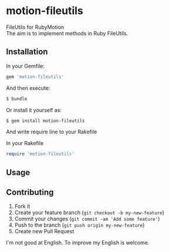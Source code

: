 # motion-fileutils

FileUtils for RubyMotion  
The aim is to implement methods in Ruby FileUtils.

## Installation

In your Gemfile:

```ruby
gem 'motion-fileutils'
```

And then execute:

```sh
$ bundle
```

Or install it yourself as:

```sh
$ gem install motion-fileutils
```

And write require line to your Rakefile

In your Rakefile
    
```ruby
require 'motion-fileutils'
```
    
    
## Usage


## Contributing

1. Fork it
2. Create your feature branch (`git checkout -b my-new-feature`)
3. Commit your changes (`git commit -am 'Add some feature'`)
4. Push to the branch (`git push origin my-new-feature`)
5. Create new Pull Request

I'm not good at English. To improve my English is welcome.
